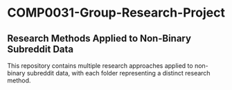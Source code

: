 # COMP0031-Group-Research-Project

## Research Methods Applied to Non-Binary Subreddit Data

This repository contains multiple research approaches applied to non-binary subreddit data, with each folder representing a distinct research method.
